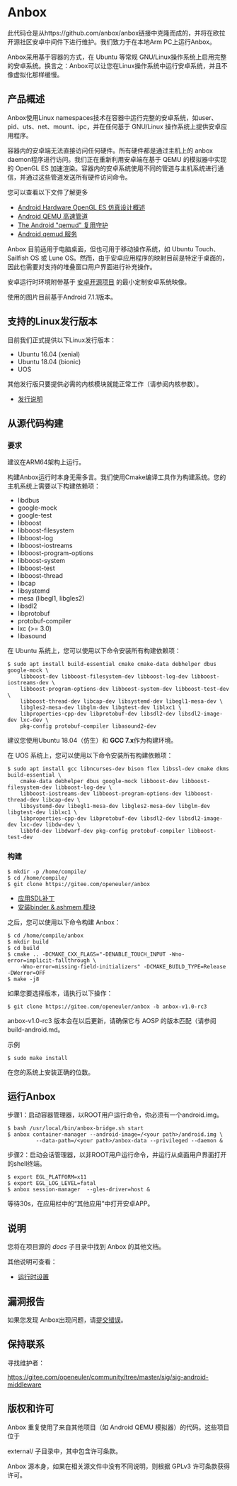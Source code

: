 # Anbox

此代码仓是从https://github.com/anbox/anbox链接中克隆而成的，并将在欧拉开源社区安卓中间件下进行维护。我们致力于在本地Arm PC上运行Anbox。

Anbox采用基于容器的方式，在 Ubuntu 等常规 GNU/Linux操作系统上启用完整的安卓系统。换言之：Anbox可以让您在Linux操作系统中运行安卓系统，并且不像虚拟化那样缓慢。

## 产品概述

Anbox使用Linux namespaces技术在容器中运行完整的安卓系统，如user、pid、uts、net、mount、ipc，并在任何基于 GNU/Linux 操作系统上提供安卓应用程序。

容器内的安卓端无法直接访问任何硬件。所有硬件都是通过主机上的 anbox daemon程序进行访问。我们正在重新利用安卓端在基于 QEMU 的模拟器中实现的 OpenGL ES 加速渲染。容器内的安卓系统使用不同的管道与主机系统进行通信，并通过这些管道发送所有硬件访问命令。

您可以查看以下文件了解更多

 * [Android Hardware OpenGL ES 仿真设计概述](https://android.googlesource.com/platform/external/qemu/+/emu-master-dev/android/android-emugl/DESIGN)
 * [Android QEMU 高速管道](https://android.googlesource.com/platform/external/qemu/+/emu-master-dev/android/docs/ANDROID-QEMU-PIPE.TXT)
 * [The Android "qemud" 复用守护](https://android.googlesource.com/platform/external/qemu/+/emu-master-dev/android/docs/ANDROID-QEMUD.TXT)
 * [Android qemud 服务](https://android.googlesource.com/platform/external/qemu/+/emu-master-dev/android/docs/ANDROID-QEMUD-SERVICES.TXT)

Anbox 目前适用于电脑桌面，但也可用于移动操作系统，如 Ubuntu Touch、Sailfish OS 或 Lune OS。然而，由于安卓应用程序的映射目前是特定于桌面的，因此也需要对支持的堆叠窗口用户界面进行补充操作。

安卓运行时环境附带基于 [安卓开源项目](https://source.android.com/) 的最小定制安卓系统映像。

使用的图片目前基于Android 7.1.1版本。

## 支持的Linux发行版本

目前我们正式提供以下Linux发行版本：

 * Ubuntu 16.04 (xenial)
 * Ubuntu 18.04 (bionic)
 * UOS

其他发行版只要提供必需的内核模块就能正常工作（请参阅内核参数）。

 * [发行说明](docs/release-notes/anbox-release-notes.md)


## 从源代码构建

### 要求

建议在ARM64架构上运行。

构建Anbox运行时本身无需多言。我们使用Cmake编译工具作为构建系统。您的主机系统上需要以下构建依赖项：

 * libdbus
 * google-mock
 * google-test
 * libboost
 * libboost-filesystem
 * libboost-log
 * libboost-iostreams
 * libboost-program-options
 * libboost-system
 * libboost-test
 * libboost-thread
 * libcap
 * libsystemd
 * mesa (libegl1, libgles2)
 * libsdl2
 * libprotobuf
 * protobuf-compiler
 * lxc (>= 3.0)
 * libasound

在 Ubuntu 系统上，您可以使用以下命令安装所有构建依赖项：

```
$ sudo apt install build-essential cmake cmake-data debhelper dbus google-mock \
    libboost-dev libboost-filesystem-dev libboost-log-dev libboost-iostreams-dev \
    libboost-program-options-dev libboost-system-dev libboost-test-dev \
    libboost-thread-dev libcap-dev libsystemd-dev libegl1-mesa-dev \
    libgles2-mesa-dev libglm-dev libgtest-dev liblxc1 \
    libproperties-cpp-dev libprotobuf-dev libsdl2-dev libsdl2-image-dev lxc-dev \
    pkg-config protobuf-compiler libasound2-dev
```
建议您使用Ubuntu 18.04（仿生）和 **GCC 7.x**作为构建环境。

在 UOS 系统上，您可以使用以下命令安装所有构建依赖项：

```
$ sudo apt install gcc libncurses-dev bison flex libssl-dev cmake dkms build-essential \
    cmake-data debhelper dbus google-mock libboost-dev libboost-filesystem-dev libboost-log-dev \
    libboost-iostreams-dev libboost-program-options-dev libboost-thread-dev libcap-dev \
    libsystemd-dev libegl1-mesa-dev libgles2-mesa-dev libglm-dev libgtest-dev liblxc1 \
    libproperties-cpp-dev libprotobuf-dev libsdl2-dev libsdl2-image-dev lxc-dev libdw-dev \
    libbfd-dev libdwarf-dev pkg-config protobuf-compiler libboost-test-dev
```

### 构建

```
$ mkdir -p /home/compile/
$ cd /home/compile/
$ git clone https://gitee.com/openeuler/anbox
```

 * [应用SDL补丁](docs/apply_SDL_patch.md)
 * [安装binder & ashmem 模块](docs/kernel_module.md)

之后，您可以使用以下命令构建 Anbox：

```
$ cd /home/compile/anbox
$ mkdir build
$ cd build
$ cmake .. -DCMAKE_CXX_FLAGS="-DENABLE_TOUCH_INPUT -Wno-error=implicit-fallthrough \
    -Wno-error=missing-field-initializers" -DCMAKE_BUILD_TYPE=Release -DWerror=OFF
$ make -j8

```

如果您要选择版本，请执行以下操作：

```
$ git clone https://gitee.com/openeuler/anbox -b anbox-v1.0-rc3
```

anbox-v1.0-rc3 版本会在以后更新，请确保它与 AOSP 的版本匹配（请参阅 build-android.md。

示例

```
$ sudo make install
```

在您的系统上安装正确的位数。

## 运行Anbox

步骤1：启动容器管理器，以ROOT用户运行命令，你必须有一个android.img。

```
$ bash /usr/local/bin/anbox-bridge.sh start
$ anbox container-manager --android-image=/<your path>/android.img \
         --data-path=/<your path>/anbox-data --privileged --daemon &

```

步骤2：启动会话管理器，以非ROOT用户运行命令，并运行从桌面用户界面打开的shell终端。

```
$ export EGL_PLATFORM=x11
$ export EGL_LOG_LEVEL=fatal
$ anbox session-manager  --gles-driver=host &

```

等待30s，在应用栏中的“其他应用”中打开安卓APP。

## 说明

您将在项目源的 *docs* 子目录中找到 Anbox 的其他文档。

其他说明可查看：

 * [运行时设置](docs/runtime-setup.md)

## 漏洞报告

如果您发现 Anbox出现问题，请[提交错误](https://gitee.com/openeuler/anbox/issues)。

## 保持联系

寻找维护者：

https://gitee.com/openeuler/community/tree/master/sig/sig-android-middleware

## 版权和许可

Anbox 重复使用了来自其他项目（如 Android QEMU 模拟器）的代码。这些项目位于

external/ 子目录中，其中包含许可条款。

Anbox 源本身，如果在相关源文件中没有不同说明，则根据 GPLv3 许可条款获得许可。

